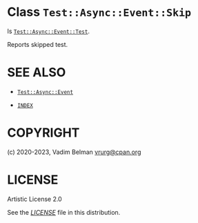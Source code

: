 # Class `Test::Async::Event::Skip`

Is [`Test::Async::Event::Test`](Test.md).

Reports skipped test.

# SEE ALSO

  - [`Test::Async::Event`](../Event.md)

  - [`INDEX`](../../../../../INDEX.md)

# COPYRIGHT

(c) 2020-2023, Vadim Belman <vrurg@cpan.org>

# LICENSE

Artistic License 2.0

See the [*LICENSE*](../../../../../LICENSE) file in this distribution.
